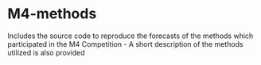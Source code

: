 # M4-methods
Includes the source code to reproduce the forecasts of the methods which participated in the M4 Competition - A short description of the methods utilized is also provided 
